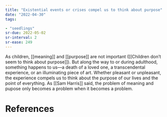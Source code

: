 ```yaml
---
title: "Existential events or crises compel us to think about purpose"
date: "2022-04-30"
tags:

- "seedlings"
sr-due: 2022-05-02
sr-interval: 2
sr-ease: 249
---
```


As children, [[meaning]] and [[purpose]] are not important ([[Children don’t seem to think about purpose]]). But along the way to or during adulthood, something happens to us—a death of a loved one, a transcendental experience, or an illuminating piece of art. Whether pleasant or unpleasant, the experience compels us to think about the purpose of our lives and the point of everything. As [[Sam Harris]] said, the problem of meaning and pupose only becomes a problem when it becomes a problem.

# References
